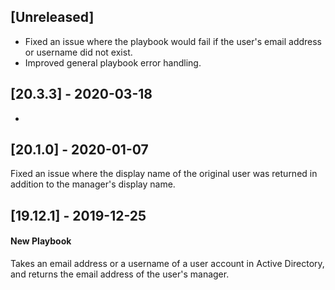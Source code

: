 ## [Unreleased]
  - Fixed an issue where the playbook would fail if the user's email address or username did not exist.
  - Improved general playbook error handling.

## [20.3.3] - 2020-03-18
-

## [20.1.0] - 2020-01-07
Fixed an issue where the display name of the original user was returned in addition to the manager's display name.

## [19.12.1] - 2019-12-25
#### New Playbook
Takes an email address or a username of a user account in Active Directory, and returns the email address of the user's manager.

